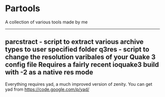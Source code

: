 Partools
========

A collection of various tools made by me

-----------------------------------------------------------------------------------
parcstract  - script to extract various archive types to user specified folder
q3res       - script to change the resolution varibales of your Quake 3 config file
              Requires a fairly recent ioquake3 build with -2 as a native res mode
-----------------------------------------------------------------------------------

Everything requires yad, a much improved version of zenity. You can get yad from 
https://code.google.com/p/yad/
